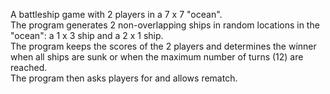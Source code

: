 A battleship game with 2 players in a 7 x 7 "ocean".\
The program generates 2 non-overlapping ships in random locations in the "ocean": a 1 x 3 ship and a 2 x 1 ship.\
The program keeps the scores of the 2 players and determines the winner when all ships are sunk or when the maximum number of turns (12) are reached.\
The program then asks players for and allows rematch.
